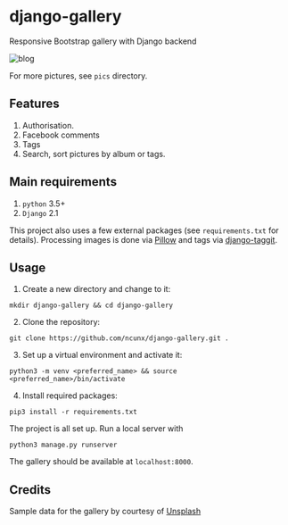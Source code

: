 # django-gallery
Responsive Bootstrap gallery with Django backend

 ![blog](https://github.com/ncunx/django-gallery/blob/master/pics/sample.png)

For more pictures, see `pics` directory.

Features
--------

1. Authorisation.
3. Facebook comments
4. Tags
5. Search, sort pictures by album or tags.


Main requirements
------------

1. `python` 3.5+
2. `Django` 2.1

This project also uses a few external packages (see `requirements.txt` for details). Processing images is done via [Pillow](https://github.com/python-pillow/Pillow) and tags via [django-taggit](https://github.com/alex/django-taggit).


Usage
-----

1. Create a new directory and change to it:

`mkdir django-gallery && cd django-gallery`

2. Clone the repository:

`git clone https://github.com/ncunx/django-gallery.git .`

3. Set up a virtual environment and activate it:

`python3 -m venv <preferred_name> && source <preferred_name>/bin/activate`

4. Install required packages:

`pip3 install -r requirements.txt`

The project is all set up. Run a local server with

`python3 manage.py runserver`

The gallery should be available at `localhost:8000`.


Credits
-------
Sample data for the gallery by courtesy of [Unsplash](https://unsplash.com/)
